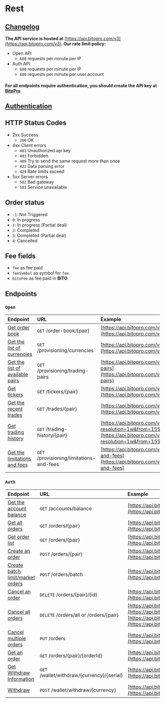 # Rest

## [Changelog](changelog.md)

**The API service is hosted at** [https://api.bitopro.com/v3](https://api.bitopro.com/v3)**. Our rate limit policy:**

* Open API
  * `600` requests per minute per IP
* Auth API
  * `600` requests per minute per IP
  * `600` requests per minute per user account

#### For all endpoints require authentication, you should create the API key at [BitoPro](https://www.bitopro.com/api)

## [Authentication](authentication.md)

## HTTP Status Codes

* 2xx Success
  * `200` OK
* 4xx Client errors
  * `401` Unauthorized api key
  * `403` Forbidden
  * `409` Try to send the same request more than once
  * `422` Data parsing error
  * `429` Rate limits exceed
* 5xx Server errors
  * `502` Bad gateway
  * `503` Service unavailable

## Order status

* `-1`: Not Triggered
* `0`:  In progress
* `1`:  In progress \(Partial deal\)
* `2`:  Completed
* `3`:  Completed \(Partial deal\)
* `4`:  Cancelled

## Fee fields

* `fee` as fee paid
* `feeSymbol` as symbol for `fee`
* `bitoFee` as fee paid in **BITO**

## Endpoints

### `Open`

| Endpoint | URL | Example |
| :--- | :--- | :--- |
| [Get order book](open/order-book.md) | `GET` /order-book/{pair} | [https://api.bitopro.com/v3/order-book/bito\_twd](https://api.bitopro.com/v3/order-book/bito_twd) |
| [Get the list of currencies](open/currencies.md) | `GET` /provisioning/currencies | [https://api.bitopro.com/v3/provisioning/currencies](https://api.bitopro.com/v3/provisioning/currencies) |
| [Get the list of available pairs](open/trading-pairs.md) | `GET` /provisioning/trading-pairs | [https://api.bitopro.com/v3/provisioning/trading-pairs](https://api.bitopro.com/v3/provisioning/trading-pairs) |
| [Get tickers](open/tickers.md) | `GET` /tickers/{pair} | [https://api.bitopro.com/v3/tickers](https://api.bitopro.com/v3/tickers) |
| [Get the recent trades](open/trades.md) | `GET` /trades/{pair} | [https://api.bitopro.com/v3/trades/bito\_twd](https://api.bitopro.com/v3/trades/bito_twd) |
| [Get trading history](open/trading-history.md) | `GET` /trading-history/{pair} | [https://api.bitopro.com/v3/trading-history/btc\_twd?resolution=1w&from=1550822974&to=1566375034](https://api.bitopro.com/v3/trading-history/btc_twd?resolution=1w&from=1550822974&to=1566375034) |
| [Get the limitations and fees](open/lims-fees.md) | `GET` /provisioning/limitations-and-fees | [https://api.bitopro.com/v3/provisioning/limitations-and-fees](https://api.bitopro.com/v3/provisioning/limitations-and-fees) |

### `Auth`

| Endpoint | URL | Example |
| :--- | :--- | :--- |
| [Get the account balance](auth/account-balance.md) | `GET` /accounts/balance | [https://api.bitopro.com/v3/accounts/balance](https://api.bitopro.com/v3/accounts/balance) |
| [Get all orders](auth/all-order.md) | `GET` /orders/{pair} | [https://api.bitopro.com/v3/orders/all/bito\_twd](https://api.bitopro.com/v3/orders/all/bito_twd) |
| [Get order list](auth/order-list.md) | `GET` /orders/{pair} | [https://api.bitopro.com/v3/orders/bito\_twd](https://api.bitopro.com/v3/orders/bito_twd) |
| [Create an order](auth/create-order.md) | `POST` /orders/{pair} | [https://api.bitopro.com/v3/orders/bito\_twd](https://api.bitopro.com/v3/orders/bito_twd) |
| [Create batch limit/market orders](auth/create-batch-limitmarket.md) | `POST` /orders/batch | [https://api.bitopro.com/v3/orders/batch](https://api.bitopro.com/v3/orders/batch) |
| [Cancel an order](auth/cancel-order.md) | `DELETE` /orders/{pair}/{id} | [https://api.bitopro.com/v3/orders/bito\_twd/123456789](https://api.bitopro.com/v3/orders/bito_twd/123456789) |
| [Cancel all orders](auth/cancel-all.md) | `DELETE` /orders/all or /orders/{pair} | [https://api.bitopro.com/v3/orders/all](https://api.bitopro.com/v3/orders/all) or [https://api.bitopro.com/v3/orders/btc\_usdt](https://api.bitopro.com/v3/orders/btc_usdt) |
| [Cancel multiple orders](auth/cancel-batch.md) | `PUT` /orders | [https://api.bitopro.com/v3/orders](https://api.bitopro.com/v3/orders) |
| [Get an order](auth/get-order.md) | `GET` /orders/{pair}/{orderId} | [https://api.bitopro.com/v3/orders/bito\_twd/123456789](https://api.bitopro.com/v3/orders/bito_twd/123456789) |
| [Get Withdraw Information](auth/get-withdraw.md) | `GET` /wallet/withdraw/{currency}/{serial} | [https://api.bitopro.com/v3/wallet/withdraw/twd/123456](https://api.bitopro.com/v3/wallet/withdraw/123456) |
| [Withdraw](auth/withdraw.md) | `POST` /wallet/withdraw/{currency} | [https://api.bitopro.com/v3/wallet/withdraw/twd](https://api.bitopro.com/v3/wallet/withdraw/twd) |

